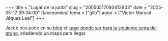 +++
title = "Lugar de la junta"
slug = "20050517093412903"
date = "2005-05-17 09:34:00"
[taxonomies]
tema = ["glib"]
autor = ["Víctor Manuel Jáquez Leal"]
+++

Jacob nos pone en su [blog](http://jacob.blogsome.com/) el [lugar donde
ser hará la siguiente junta del
grupo](http://jacob.blogsome.com/2005/05/17/proxima-reunion-del-glib/),
añadiendo un mapa para llegar.

